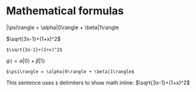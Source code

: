 # Mathematical formulas

|\psi\rangle = \alpha|0\rangle + \beta|1\rangle

$\sqrt{3x-1}+(1+x)^2$
```
$\sqrt{3x-1}+(1+x)^2$
```

$\psi\rangle = \alpha|0\rangle + \beta|1\rangle$

```
$\psi\rangle = \alpha|0\rangle + \beta|1\rangle$
```
This sentence uses `$` delimiters to show math inline:  $\sqrt{3x-1}+(1+x)^2$
